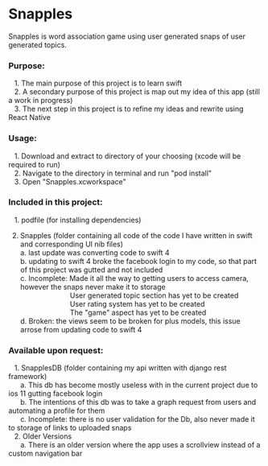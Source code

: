 ﻿# Snapples
Snapples is word association game using user generated snaps of user generated topics.

<h3>Purpose:</h3>
  &nbsp;&nbsp;&nbsp;1.  The main purpose of this project is to learn swift<br />
  &nbsp;&nbsp;&nbsp;2.  A secondary purpose of this project is map out my idea of this app (still a work in progress)<br />
  &nbsp;&nbsp;&nbsp;3.  The next step in this project is to refine my ideas and rewrite using React Native<br />

<h3>Usage:</h3>
  &nbsp;&nbsp;&nbsp;1.  Download and extract to directory of your choosing (xcode will be required to run)<br />
  &nbsp;&nbsp;&nbsp;2.  Navigate to the directory in terminal and run "pod install"<br />
  &nbsp;&nbsp;&nbsp;3.  Open "Snapples.xcworkspace"<br />

<h3>Included in this project:</h3>
  &nbsp;&nbsp;&nbsp;1. podfile (for installing dependencies)
  
  2. Snapples (folder containing all code of the code I have written in swift and corresponding UI nib files)<br />
    a. last update was converting code to swift 4<br />
    b. updating to swift 4 broke the facebook login to my code,  so that part of this project was gutted and not included<br />
    c. Incomplete: Made it all the way to getting users to access camera,  however the snaps never make it to storage<br />
      &nbsp;&nbsp;&nbsp;&nbsp;&nbsp;&nbsp;&nbsp;&nbsp;&nbsp;&nbsp;&nbsp;&nbsp;&nbsp;&nbsp;&nbsp;&nbsp;&nbsp;&nbsp;&nbsp;&nbsp;&nbsp;&nbsp;&nbsp;&nbsp;  User generated topic section has yet to be created<br />
      &nbsp;&nbsp;&nbsp;&nbsp;&nbsp;&nbsp;&nbsp;&nbsp;&nbsp;&nbsp;&nbsp;&nbsp;&nbsp;&nbsp;&nbsp;&nbsp;&nbsp;&nbsp;&nbsp;&nbsp;&nbsp;&nbsp;&nbsp;&nbsp;  User rating system has yet to be created<br />
      &nbsp;&nbsp;&nbsp;&nbsp;&nbsp;&nbsp;&nbsp;&nbsp;&nbsp;&nbsp;&nbsp;&nbsp;&nbsp;&nbsp;&nbsp;&nbsp;&nbsp;&nbsp;&nbsp;&nbsp;&nbsp;&nbsp;&nbsp;&nbsp;  The "game" aspect has yet to be created<br />
    d. Broken: the views seem to be broken for plus models,  this issue arrose from updating code to swift 4<br />
    
  <h3>Available upon request: </h3>
  &nbsp;&nbsp;&nbsp;1. SnapplesDB (folder containing my api written with django rest framework)<br />
    &nbsp;&nbsp;&nbsp;&nbsp;&nbsp;&nbsp;a. This db has become mostly useless with in the current project due to ios 11 gutting facebook login<br />
   &nbsp;&nbsp;&nbsp;&nbsp;&nbsp;&nbsp;b. The intentions of this db was to take a graph request from users and automating a profile for them<br />
    &nbsp;&nbsp;&nbsp;&nbsp;&nbsp;&nbsp;c. Incomplete: there is no user validation for the Db, also never made it to storage of links to uploaded snaps<br />
    &nbsp;&nbsp;&nbsp;2.  Older Versions<br />
       &nbsp;&nbsp;&nbsp;&nbsp;&nbsp;&nbsp;a. There is an older version where the app uses a scrollview instead of a custom navigation bar
    

